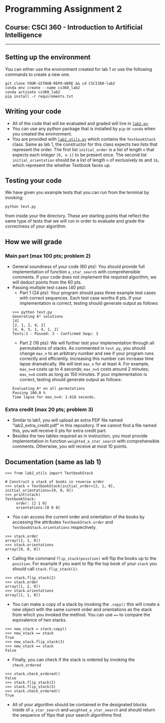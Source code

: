 # Programming Assignment 2

## Course: CSCI 360 - Introduction to Artificial Intelligence

-----

## Setting up the environment

You can either use the environment created for lab 1 or use the following commands to create a new one.

```
git clone YOUR-GITHUB-REPO-HERE && cd CSCI360-lab2
conda env create --name cs360_lab2
conda activate cs360_lab2
pip install -r requirements.txt
```

## Writing your code

- All of the code that will be evaluated and graded will live in
[`lab2.py`](lab2.py).
- You can use any python package that is installed by `pip` or `conda`
when you created the environment.
- You are provided with [`lab2_utils.py`](lab2_utils.py) which contains
the `TextbookStack` class. Same as lab 1, the constructor for this class expects two
lists that represent the order. The first list `initial_order` is a
list of length `n` that expects each integer `[0, n-1]` to be present
once. The second list `initial_orientation` should be a list of length
`n` of exclusively `0`s and `1`s, which represent the whether Textbook faces up.

## Testing your code

We have given you example tests that you can run from the terminal by
invoking:

```
python test.py
```

from inside your the directory. These are starting points that reflect
the same type of tests that we will run in order to evaluate and grade
the correctness of your algorithm.

## How we will grade
### Main part (max 100 pts; problem 2)
- General soundness of your code (60 pts): You should provide full implementation of function `a_star_search` with comprehensible comments. If your code does not implement the required algorithm, we will deduct points from the 60 pts.
- Passing multiple test cases (40 pts): 
	- Part 1 (24 pts): Your program should pass three example test cases with correct sequences. Each test case worths 8 pts. If your implementation is correct, testing should generate output as follows:
	```
	>>> python test.py 
	Generating A* solutions
	[4]
	[2, 1, 2, 4, 2]
	[4, 6, 5, 1, 4, 1, 2]
	Tests:3 - Passed: 3 - Confirmed Sequ: 3
	```
	- Part 2 (16 pts): We will further test your implementation through all permutations of stacks. As commented in `test.py`, you should change `max_n` to an arbitrary number and see if your program runs correctly and efficiently. Increasing this number can increase time lapse dramatically. We will test `max_n` for at least 4. For example, `max_n=4` costs up to 4 seconds; `max_n=5` costs around 2 minutes; `max_n=6` costs as long as 150 minutes. If your implementation is correct, testing should generate output as follows:
	```
	Evaluating A* on all permutations
	Passing 100.0 %
	Time lapse for max_n=4: 1.618 seconds.
	```

### Extra credit (max 20 pts; problem 3)
- Similar to lab1, you will upload an extra PDF file named "lab2_extra_credit.pdf" in this repository. If we cannot find a file named this, you will receive 0 pts for extra credit part.
- Besides the two tables required as in instruction, you must provide implementation in function `weighted_a_star_search` with comprehensible comments. Otherwise, you will receive at most 10 points.

## Documentation (same as lab 1)
```
>>> from lab2_utils import TextbookStack

# Construct a stack of books in reverse order
>>> stack = TextbookStack(initial_order=[2, 1, 0], initial_orientations=[0, 0, 0])
>>> print(stack)
TextbookStack:
 	 order: [2 1 0]
	 orientations:[0 0 0]
```

- You can access the current order and orientation of the books by
accessing the attributes `TextbookStack.order` and
`TextbookStack.orientations` respectively.

```
>>> stack.order
array([2, 1, 0])
>>> stack.orientations
array([0, 0, 0])
```

- Calling the command `flip_stack(position)` will flip the books up to the
`position`. For example if you want to flip the top book of your `stack`
you should call `stack.flip_stack(1)`.

```
>>> stack.flip_stack(2)
>>> stack.order
array([1, 2, 0])
>>> stack.orientations
array([1, 1, 0])
```

- You can make a copy of a stack by invoking the `.copy()` this will
create a new object with the same current order and orientations as the
stack from which you invoked the method. You can use `==` to compare the
equivalence of two stacks.

```
>>> new_stack = stack.copy()
>>> new_stack == stack
True
>>> new_stack.flip_stack(3)
>>> new_stack == stack
False
```


- Finally, you can check if the stack is ordered by invoking the
`check_ordered`

```
>>> stack.check_ordered()
False
>>> stack.flip_stack(2)
>>> stack.flip_stack(3)
>>> stack.check_ordered()
True
```
- All of your algorithm should be contained in the designated blocks
inside of `a_star_search` and `weighted_a_star_search` and should
return the sequence of flips that your search algorithms find.



